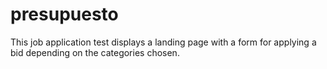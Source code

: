 # presupuesto
This job application test displays a landing page with a form for applying a bid depending on the categories chosen.
